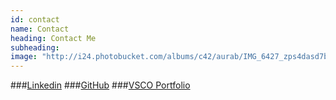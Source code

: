 ```yaml
---
id: contact
name: Contact
heading: Contact Me
subheading: 
image: "http://i24.photobucket.com/albums/c42/aurab/IMG_6427_zps4dasd7b9.jpg"
---
```

###[Linkedin](https://www.linkedin.com/in/aurabarrera)
###[GitHub](github.com/aura-b)
###[VSCO Portfolio](http://aurab.vsco.co/grid/1)
